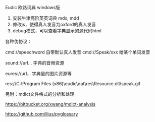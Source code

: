Eudic 欧路词典 windows版

1. 安装牛津高阶英英词典 mdx, mdd
2. 修改js，使得真人发音为oxford的真人发音
3. debug模式，可以查看字典显示的源代码html

各种伪协议：

cmd://speechword   自带默认真人发音 cmd://Speak/xxx 给某个单词发音

sound://url...    字典的音频资源

eures://url...  字典里的图片资源等


res://C:\Program Files (x86)\eudic\dat\res\Resource.dll/speak.gif


另附：mdict文件格式的分析和处理

https://bitbucket.org/xwang/mdict-analysis

https://github.com/ilius/pyglossary 
